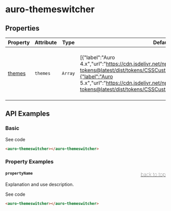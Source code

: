 <!-- AURO-GENERATED-CONTENT:START (FILE:src=./../api.md) -->
<!-- The below content is automatically added from ./../api.md -->

# auro-themeswitcher

## Properties

| Property | Attribute | Type    | Default                                          | Description                                      |
|----------|-----------|---------|--------------------------------------------------|--------------------------------------------------|
| [themes](#themes) | `themes`  | `Array` | [{"label":"Auro 4.x","url":"https://cdn.jsdelivr.net/npm/@alaskaairux/design-tokens@latest/dist/tokens/CSSCustomProperties.css"},{"label":"Auro 5.x","url":"https://cdn.jsdelivr.net/npm/@aurodesignsystem/design-tokens@latest/dist/tokens/CSSCustomProperties.css"}] | This accepts an array of JSON object outlining the themes to support. |
<!-- AURO-GENERATED-CONTENT:END -->

## API Examples

### Basic

<div class="twoColDemoRow">
  <div>
    <div class="exampleWrapper">
      <!-- AURO-GENERATED-CONTENT:START (FILE:src=./../../apiExamples/basic.html) -->
      <!-- The below content is automatically added from ./../../apiExamples/basic.html -->
      <auro-themeswitcher></auro-themeswitcher>
      <!-- AURO-GENERATED-CONTENT:END -->
    </div>
<auro-accordion lowProfile justifyRight>
  <span slot="trigger">See code</span>
<!-- AURO-GENERATED-CONTENT:START (CODE:src=./../../apiExamples/basic.html) -->
<!-- The below code snippet is automatically added from ./../../apiExamples/basic.html -->

```html
<auro-themeswitcher></auro-themeswitcher>
```
<!-- AURO-GENERATED-CONTENT:END -->
</auro-accordion>

### Property Examples

#### <a name="propertyName"></a>`propertyName`<a href="#auro-themeswitcher" style="float: right; font-size: 1rem; font-weight: 100;">back to top</a>
Explanation and use description.

<div class="exampleWrapper">
  <!-- AURO-GENERATED-CONTENT:START (FILE:src=./../../apiExamples/basic.html) -->
  <!-- The below content is automatically added from ./../../apiExamples/basic.html -->
  <auro-themeswitcher></auro-themeswitcher>
  <!-- AURO-GENERATED-CONTENT:END -->
</div>
<auro-accordion lowProfile justifyRight>
  <span slot="trigger">See code</span>
<!-- AURO-GENERATED-CONTENT:START (CODE:src=./../../apiExamples/basic.html) -->
<!-- The below code snippet is automatically added from ./../../apiExamples/basic.html -->

```html
<auro-themeswitcher></auro-themeswitcher>
```
<!-- AURO-GENERATED-CONTENT:END -->
</auro-accordion>
